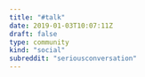 ```yaml
---
title: "#talk"
date: 2019-01-03T10:07:11Z
draft: false
type: community
kind: "social"
subreddit: "seriousconversation"
---
```

